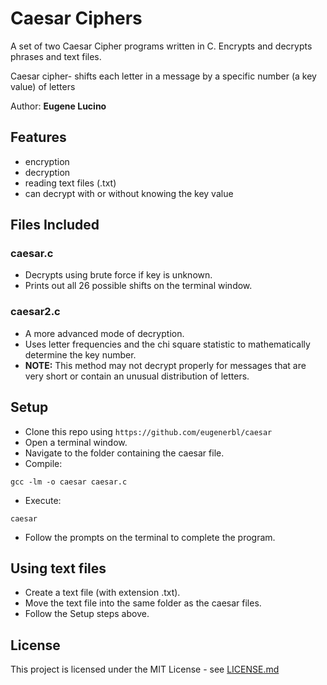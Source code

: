 # Caesar Ciphers
A set of two Caesar Cipher programs written in C. Encrypts and decrypts phrases and text files.

Caesar cipher- shifts each letter in a message by a specific number (a key value) of letters

Author: **Eugene Lucino**

## Features
- encryption
- decryption
- reading text files (.txt)
- can decrypt with or without knowing the key value

## Files Included

### caesar.c
- Decrypts using brute force if key is unknown.
- Prints out all 26 possible shifts on the terminal window.

### caesar2.c
- A more advanced mode of decryption.
- Uses letter frequencies and the chi square statistic to mathematically determine the key number.
- **NOTE:** This method may not decrypt properly for messages that are very short or contain an unusual distribution of letters.

## Setup

- Clone this repo using ```https://github.com/eugenerbl/caesar```
- Open a terminal window.
- Navigate to the folder containing the caesar file.
- Compile:
```
gcc -lm -o caesar caesar.c
```
- Execute:
```
caesar
```
- Follow the prompts on the terminal to complete the program.

## Using text files

- Create a text file (with extension .txt).
- Move the text file into the same folder as the caesar files.
- Follow the Setup steps above.

## License

This project is licensed under the MIT License - see [LICENSE.md](LICENSE.md)
